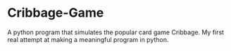 # Cribbage-Game
A python program that simulates the popular card game Cribbage. 
My first real attempt at making a meaningful program in python. 
